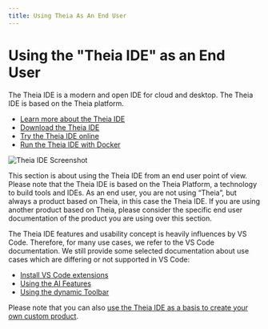 ```yaml
---
title: Using Theia As An End User
---
```


# Using the "Theia IDE" as an End User

The Theia IDE is a modern and open IDE for cloud and desktop. The Theia IDE is based on the Theia platform.
- [Learn more about the Theia IDE](/#theiaide)
- [Download the Theia IDE](/#theiaidedownload)
- [Try the Theia IDE online](https://try.theia-cloud.io/)
- [Run the Theia IDE with Docker](https://github.com/eclipse-theia/theia-blueprint?tab=readme-ov-file#docker)

<img src="../../theia-screenshot.jpg" alt="Theia IDE Screenshot" style="max-width: 525px">

This section is about using the Theia IDE from an end user point of view. Please note that the Theia IDE is based on the Theia Platform, a technology to build tools and IDEs. As an end user, you are not using “Theia”, but always a product based on Theia, in this case the Theia IDE. If you are using another product based on Theia, please consider the specific end user documentation of the product you are using over this section.

The Theia IDE features and usability concept is heavily influences by VS Code. Therefore, for many use cases, we refer to the VS Code documentation. We still provide some selected documentation about use cases which are differing or not supported in VS Code:

- [Install VS Code extensions](/docs/user_install_vscode_extensions/)
- [Using the AI Features](/docs/user_ai)
- [Using the dynamic Toolbar](/docs/user_toolbar/)

Please note that you can also [use the Theia IDE as a basis to create your own custom product](/docs/blueprint_documentation/).
